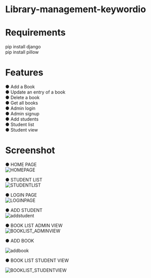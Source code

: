 # Library-management-keywordio

# Requirements

pip install django<br>
pip install pillow

# Features

● Add a Book<br>
● Update an entry of a book<br>
● Delete a book<br>
● Get all books<br>
● Admin login<br>
● Admin signup<br>
● Add students<br>
● Student list<br>
● Student view<br>

# Screenshot

● HOME PAGE<br>
![HOMEPAGE](https://user-images.githubusercontent.com/100685912/177850253-b2a95fb7-f683-4692-b41d-73d76fb50f09.PNG)

● STUDENT LIST <br>
![STUDENTLIST](https://user-images.githubusercontent.com/100685912/177851018-acc4e7fe-2056-470f-9712-3fa144e689eb.PNG)

● LOGIN PAGE <br>
![LOGINPAGE](https://user-images.githubusercontent.com/100685912/177851076-1bb14bb8-41d4-4915-a5c3-c78f694a8c62.PNG)


● ADD STUDENT<br>
![addstudent](https://user-images.githubusercontent.com/100685912/177850089-ea8a81dd-1eb3-4747-a177-090f42c147e0.PNG)

● BOOK LIST ADMIN VIEW<br>
![BOOKLIST_ADMINVIEW](https://user-images.githubusercontent.com/100685912/177850185-1762de78-e678-45d0-bc03-2742d1558b79.PNG)



● ADD BOOK<br>

![addbook](https://user-images.githubusercontent.com/100685912/177849709-feecec4a-84c9-46e5-b79b-b79450585e1e.PNG)

● BOOK LIST STUDENT VIEW<br>

![BOOKLIST_STUDENTVIEW](https://user-images.githubusercontent.com/100685912/177850537-c896bb1c-12da-4045-837d-68925f31bb34.PNG)



